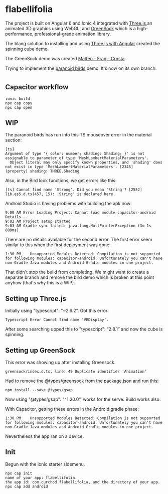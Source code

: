 # flabellifolia

The project is built on Angular 6 and Ionic 4 integrated with [Three.js](https://threejs.org/),an animated 3D graphics using WebGL, and [GreenSock](https://greensock.com/) which is a high-performance, professional-grade animation library.

The blang solution to installing and using [Three.js with Angular](https://stackoverflow.com/questions/40273300/angular-cli-threejs) created the spinning cube demo.

The GreenSock demo was created [Matteo - Frag - Crosta](https://medium.com/@mr.frag85/using-gsap-with-angular-6-project-it-works-on-prod-too-9ac036f21487).

Trying to implement the [paranoid birds](https://codepen.io/Yakudoo/pen/LVyJXw) demo. It's now on its own branch.

#

## Capacitor workflow
```
ionic build
npx cap copy
npx cap open
```

## WIP

The paranoid birds has run into this TS mouseover error in the material section:
```
[ts]
Argument of type '{ color: number; shading: Shading; }' is not assignable to parameter of type 'MeshLambertMaterialParameters'.
  Object literal may only specify known properties, and 'shading' does not exist in type 'MeshLambertMaterialParameters'. [2345]
(property) shading: THREE.Shading
```

Also, in the Bird look functions, we get errors like this:
```
[ts] Cannot find name 'Strong'. Did you mean 'String'? [2552]
lib.es5.d.ts(457, 15): 'String' is declared here.
```

Android Studio is having problems with building the apk now:
```
9:00 AM	Error Loading Project: Cannot load module capacitor-android Details...
9:02 AM	Project setup started
9:03 AM	Gradle sync failed: java.lang.NullPointerException (3m 1s 889ms)
```

There are no details available for the second error.  The first error seem similar to this when the first deployment was done:
```
1:30 PM    Unsupported Modules Detected: Compilation is not supported for following modules: capacitor-android. Unfortunately you can't have non-Gradle Java modules and Android-Gradle modules in one project.
```

That didn't stop the build from completing.  We might want to create a separate branch and remove the bird demo which is broken at this point anyhow (that's why this is a WIP).


## Setting up Three.js

Initially using "typescript": "~2.6.2”.
Got this error:
```
Typescript Error Cannot find name 'VRDisplay’.
```

After some searching upped this to "typescript": “2.8.1” and now the cube is spinning.


## Setting up GreenSock


This error was showing up after installing Greensock.
```
greensock/index.d.ts, line: 49 Duplicate identifier 'Animation’
```

Had to remove the @types/greensock from the package.json and run this:
```
npm install --save @types/gsap
```

Now using "@types/gsap": "^1.20.0”, works for the serve.  Build works also.

With Capacitor, getting these errors in the Android gradle phase:
```
1:30 PM    Unsupported Modules Detected: Compilation is not supported for following modules: capacitor-android. Unfortunately you can't have non-Gradle Java modules and Android-Gradle modules in one project.
```

Nevertheless the app ran on a device.


## Init

Begun with the ionic starter sidemenu.
```
npx cap init
name of your app: flabellifolia
the app id: com.curchod.flabellifolia, and the directory of your app.
npx cap add android
```
